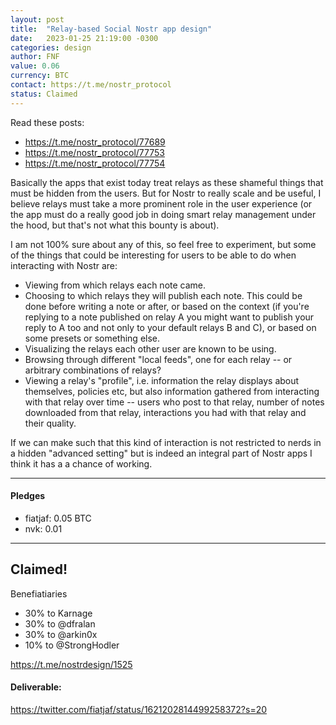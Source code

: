 ```yaml
---
layout: post
title:  "Relay-based Social Nostr app design"
date:   2023-01-25 21:19:00 -0300
categories: design
author: FNF
value: 0.06
currency: BTC
contact: https://t.me/nostr_protocol 
status: Claimed
---
```


Read these posts:
 - https://t.me/nostr_protocol/77689
 - https://t.me/nostr_protocol/77753
 - https://t.me/nostr_protocol/77754

Basically the apps that exist today treat relays as these shameful things that must be
hidden from the users. But for Nostr to really scale and be useful, I believe relays must
take a more prominent role in the user experience (or the app must do a really good job
in doing smart relay management under the hood, but that's not what this bounty is about).

I am not 100% sure about any of this, so feel free to experiment, but some of the things
that could be interesting for users to be able to do when interacting with Nostr are:

- Viewing from which relays each note came.
- Choosing to which relays they will publish each note. This could be done before writing
  a note or after, or based on the context (if you're replying to a note published on relay
  A you might want to publish your reply to A too and not only to your default relays B and
  C), or based on some presets or something else.
- Visualizing the relays each other user are known to be using.
- Browsing through different "local feeds", one for each relay -- or arbitrary combinations
  of relays?
- Viewing a relay's "profile", i.e. information the relay displays about themselves,
  policies etc, but also information gathered from interacting with that relay over time --
  users who post to that relay, number of notes downloaded from that relay, interactions
  you had with that relay and their quality.

If we can make such that this kind of interaction is not restricted to nerds in a hidden
"advanced setting" but is indeed an integral part of Nostr apps I think it has a a chance
of working.

---

#### Pledges

- fiatjaf: 0.05 BTC
- nvk: 0.01

---

## Claimed!

Benefiatiaries 

- 30% to Karnage 
- 30% to @dfralan 
- 30% to @arkin0x 
- 10% to @StrongHodler 

https://t.me/nostrdesign/1525

#### Deliverable:

https://twitter.com/fiatjaf/status/1621202814499258372?s=20
